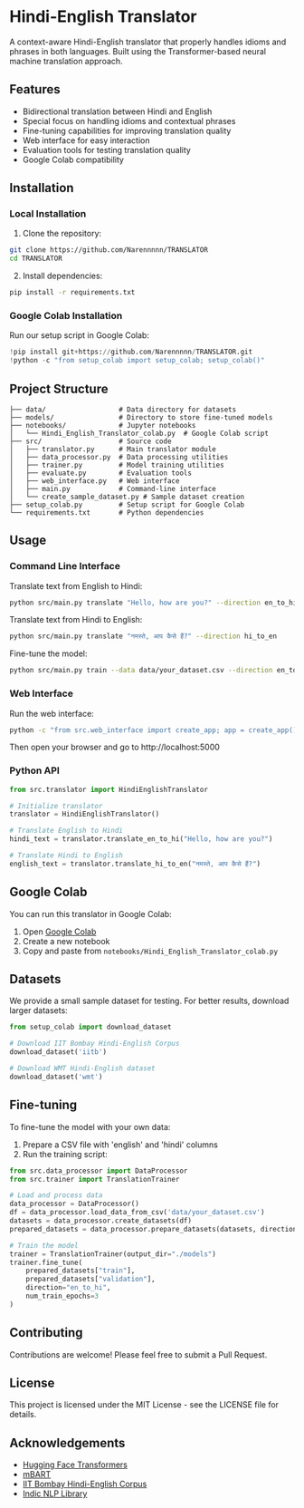 # Hindi-English Translator

A context-aware Hindi-English translator that properly handles idioms and phrases in both languages. Built using the Transformer-based neural machine translation approach.

## Features

- Bidirectional translation between Hindi and English
- Special focus on handling idioms and contextual phrases
- Fine-tuning capabilities for improving translation quality
- Web interface for easy interaction
- Evaluation tools for testing translation quality
- Google Colab compatibility

## Installation

### Local Installation

1. Clone the repository:
```bash
git clone https://github.com/Narennnnn/TRANSLATOR
cd TRANSLATOR
```

2. Install dependencies:
```bash
pip install -r requirements.txt
```

### Google Colab Installation

Run our setup script in Google Colab:
```python
!pip install git+https://github.com/Narennnnn/TRANSLATOR.git
!python -c "from setup_colab import setup_colab; setup_colab()"
```

## Project Structure

```
├── data/                  # Data directory for datasets
├── models/                # Directory to store fine-tuned models
├── notebooks/             # Jupyter notebooks
│   └── Hindi_English_Translator_colab.py  # Google Colab script
├── src/                   # Source code
│   ├── translator.py      # Main translator module
│   ├── data_processor.py  # Data processing utilities
│   ├── trainer.py         # Model training utilities
│   ├── evaluate.py        # Evaluation tools
│   ├── web_interface.py   # Web interface
│   ├── main.py            # Command-line interface
│   └── create_sample_dataset.py # Sample dataset creation
├── setup_colab.py         # Setup script for Google Colab
└── requirements.txt       # Python dependencies
```

## Usage

### Command Line Interface

Translate text from English to Hindi:
```bash
python src/main.py translate "Hello, how are you?" --direction en_to_hi
```

Translate text from Hindi to English:
```bash
python src/main.py translate "नमस्ते, आप कैसे हैं?" --direction hi_to_en
```

Fine-tune the model:
```bash
python src/main.py train --data data/your_dataset.csv --direction en_to_hi --epochs 3
```

### Web Interface

Run the web interface:
```bash
python -c "from src.web_interface import create_app; app = create_app(); app.run(debug=True)"
```

Then open your browser and go to http://localhost:5000

### Python API

```python
from src.translator import HindiEnglishTranslator

# Initialize translator
translator = HindiEnglishTranslator()

# Translate English to Hindi
hindi_text = translator.translate_en_to_hi("Hello, how are you?")

# Translate Hindi to English
english_text = translator.translate_hi_to_en("नमस्ते, आप कैसे हैं?")
```

## Google Colab

You can run this translator in Google Colab:
1. Open [Google Colab](https://colab.research.google.com/)
2. Create a new notebook
3. Copy and paste from `notebooks/Hindi_English_Translator_colab.py`

## Datasets

We provide a small sample dataset for testing. For better results, download larger datasets:

```python
from setup_colab import download_dataset

# Download IIT Bombay Hindi-English Corpus
download_dataset('iitb')

# Download WMT Hindi-English dataset
download_dataset('wmt')
```

## Fine-tuning

To fine-tune the model with your own data:

1. Prepare a CSV file with 'english' and 'hindi' columns
2. Run the training script:
```python
from src.data_processor import DataProcessor
from src.trainer import TranslationTrainer

# Load and process data
data_processor = DataProcessor()
df = data_processor.load_data_from_csv('data/your_dataset.csv')
datasets = data_processor.create_datasets(df)
prepared_datasets = data_processor.prepare_datasets(datasets, direction="en_to_hi")

# Train the model
trainer = TranslationTrainer(output_dir="./models")
trainer.fine_tune(
    prepared_datasets["train"],
    prepared_datasets["validation"],
    direction="en_to_hi",
    num_train_epochs=3
)
```

## Contributing

Contributions are welcome! Please feel free to submit a Pull Request.

## License

This project is licensed under the MIT License - see the LICENSE file for details.

## Acknowledgements

- [Hugging Face Transformers](https://github.com/huggingface/transformers)
- [mBART](https://arxiv.org/abs/2001.08210)
- [IIT Bombay Hindi-English Corpus](http://www.cfilt.iitb.ac.in/iitb_parallel/)
- [Indic NLP Library](https://github.com/anoopkunchukuttan/indic_nlp_library) 
